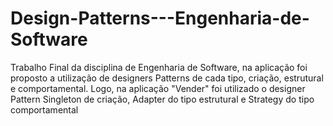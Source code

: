 # Design-Patterns---Engenharia-de-Software
Trabalho Final da disciplina de Engenharia de Software, na aplicação foi proposto a utilização de designers Patterns de cada tipo, criação, estrutural e comportamental. 
Logo, na aplicação "Vender" foi utilizado o designer Pattern Singleton de criação, Adapter do tipo estrutural e Strategy do tipo comportamental
